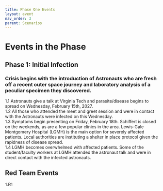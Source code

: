 ```yaml
---
title: Phase One Events
layout: event
nav_order: 3
parent: Scenarios
---
```


# Events in the Phase  

## Phase 1: Initial Infection  
### Crisis begins with the introduction of Astronauts who are fresh off a recent outer space journey and laboratory analysis of a peculiar specimen they discovered.  

1.1 Astronauts give a talk at Virginia Tech and parasite/disease begins to spread on Wednesday, February 15th, 2027.  
1.2 All those who attended the meet and greet session and were in contact with the Astronauts were infected on this Wednesday.  
1.3 Symptoms begin presenting on Friday, February 18th. Schiffert is closed on the weekends, as are a few popular clinics in the area. Lewis-Gale Montgomery Hospital (LGMH) is the main option for severely affected patients. Local authorities are instituting a shelter in place protocol given the rapidness of disease spread.  
1.4 LGMH becomes overwhelmed with affected patients. Some of the student/faculty workers at LGMH attended the astronaut talk and were in direct contact with the infected astronauts.  

## Red Team Events
1.R1  
